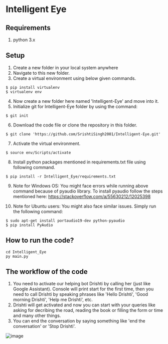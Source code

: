 # Intelligent Eye

## Requirements

1. python 3.x

## Setup

1. Create a new folder in your local system anywhere
2. Navigate to this new folder.
3. Create a virtual environment using below given commands.

```
$ pip install virtualenv
$ virtualenv env
```

4. Now create a new folder here named 'Intelligent-Eye' and move into it.
5. Initialize git for Intelligent-Eye folder by using the command:

```
$ git init
```

6. Download the code file or clone the repository in this folder.

```
$ git clone 'https://github.com/SrishtiSingh2001/Intelligent-Eye.git'
```

7. Activate the virtual environment.

```
$ source env/Scripts/activate
```

8. Install python packages mentioned in requirements.txt file using following command.

```
$ pip install -r Intelligent_Eye/requirements.txt
```

9. Note for Windows OS:
   You might face errors while running above command because of pyaudio library. To install pyaudio follow the steps mentioned here: https://stackoverflow.com/a/55630212/12025398

10. Note for Ubuntu users:
   You might also face similar issues. Simply run the following command:

```
$ sudo apt-get install portaudio19-dev python-pyaudio
$ pip install PyAudio
```

## How to run the code?

```
cd Intelligent_Eye
py main.py
```

## The workflow of the code
1. You need to activate our helping bot Drishti by calling her (just like Google Assistant). Console will print start for the first time, then you need to call Drishti by speaking phrases like 'Hello Drishti', 'Good morning Drishti', 'Help me Drishti', etc.
2. Drishti will get activated and now you can start with your queries like asking for decribing the road, reading the book or filling the form or time and many other things.
3. You can end the conversation by saying something like 'end the conversation' or 'Stop Drishti'. 



![image](https://user-images.githubusercontent.com/64425886/168954561-0f69da6a-ddb9-42d3-b5ed-6111f5628ec9.png)


